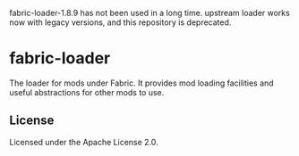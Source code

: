 fabric-loader-1.8.9 has not been used in a long time. upstream loader works now with legacy versions, and this repository is deprecated.

fabric-loader
===========

The loader for mods under Fabric. It provides mod loading facilities and useful abstractions for other mods to use.

## License

Licensed under the Apache License 2.0.
